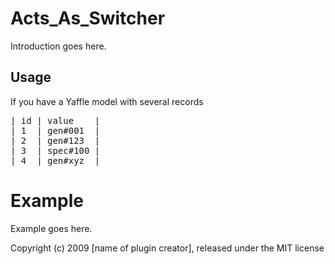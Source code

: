 Acts_As_Switcher
==============

Introduction goes here.

Usage
-----
If you have a Yaffle model with several records
<pre>
| id | value    | 
| 1  | gen#001  | 
| 2  | gen#123  | 
| 3  | spec#100 | 
| 4  | gen#xyz  | 
</pre>


Example
=======

Example goes here.


Copyright (c) 2009 [name of plugin creator], released under the MIT license
